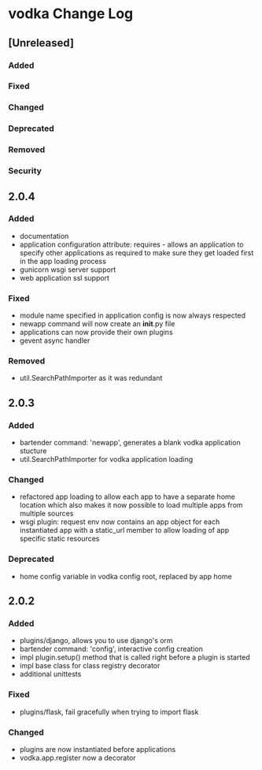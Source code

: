 
# vodka Change Log

## [Unreleased]

### Added
### Fixed
### Changed
### Deprecated
### Removed
### Security

## 2.0.4

### Added
- documentation
- application configuration attribute: requires - allows an application to specify other applications as required to make sure they get loaded first in the app loading process
- gunicorn wsgi server support
- web application ssl support

### Fixed
- module name specified in application config is now always respected
- newapp command will now create an __init__.py file
- applications can now provide their own plugins
- gevent async handler

### Removed
- util.SearchPathImporter as it was redundant

## 2.0.3

### Added
- bartender command: 'newapp', generates a blank vodka application stucture
- util.SearchPathImporter for vodka application loading

### Changed
- refactored app loading to allow each app to have a separate home location
  which also makes it now possible to load multiple apps from multiple 
  sources
- wsgi plugin: request env now contains an app object for each instantiated app 
  with a static_url member to allow loading of app specific static resources

### Deprecated
- home config variable in vodka config root, replaced by app home

## 2.0.2 

### Added
- plugins/django, allows you to use django's orm 
- bartender command: 'config', interactive config creation
- impl plugin.setup() method that is called right before a plugin is started
- impl base class for class registry decorator
- additional unittests 

### Fixed
- plugins/flask, fail gracefully when trying to import flask

### Changed
- plugins are now instantiated before applications
- vodka.app.register now a decorator
